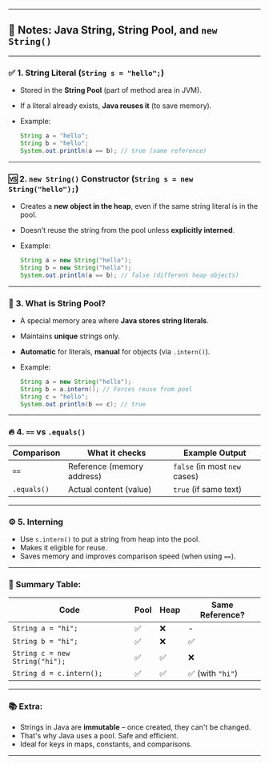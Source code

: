 
---

## 📘 Notes: Java String, String Pool, and `new String()`

---

### ✅ **1. String Literal (`String s = "hello";`)**

* Stored in the **String Pool** (part of method area in JVM).
* If a literal already exists, **Java reuses it** (to save memory).
* Example:

  ```java
  String a = "hello";
  String b = "hello";
  System.out.println(a == b); // true (same reference)
  ```

---

### 🆚 **2. `new String()` Constructor (`String s = new String("hello");`)**

* Creates a **new object in the heap**, even if the same string literal is in the pool.
* Doesn’t reuse the string from the pool unless **explicitly interned**.
* Example:

  ```java
  String a = new String("hello");
  String b = new String("hello");
  System.out.println(a == b); // false (different heap objects)
  ```

---

### 🧠 **3. What is String Pool?**

* A special memory area where **Java stores string literals**.
* Maintains **unique** strings only.
* **Automatic** for literals, **manual** for objects (via `.intern()`).
* Example:

  ```java
  String a = new String("hello");
  String b = a.intern(); // Forces reuse from pool
  String c = "hello";
  System.out.println(b == c); // true
  ```

---

### 🔥 **4. `==` vs `.equals()`**

| Comparison  | What it checks             | Example Output                |
| ----------- | -------------------------- | ----------------------------- |
| `==`        | Reference (memory address) | `false` (in most `new` cases) |
| `.equals()` | Actual content (value)     | `true` (if same text)         |

---

### ⚙️ **5. Interning**

* Use `s.intern()` to put a string from heap into the pool.
* Makes it eligible for reuse.
* Saves memory and improves comparison speed (when using `==`).

---

### 📌 Summary Table:

| Code                           | Pool | Heap | Same Reference? |
| ------------------------------ | ---- | ---- | --------------- |
| `String a = "hi";`             | ✅    | ❌    | -               |
| `String b = "hi";`             | ✅    | ❌    | ✅               |
| `String c = new String("hi");` | ✅    | ✅    | ❌               |
| `String d = c.intern();`       | ✅    | ✅    | ✅ (with `"hi"`) |

---

### 📚 Extra:

* Strings in Java are **immutable** – once created, they can't be changed.
* That's why Java uses a pool. Safe and efficient.
* Ideal for keys in maps, constants, and comparisons.

---

